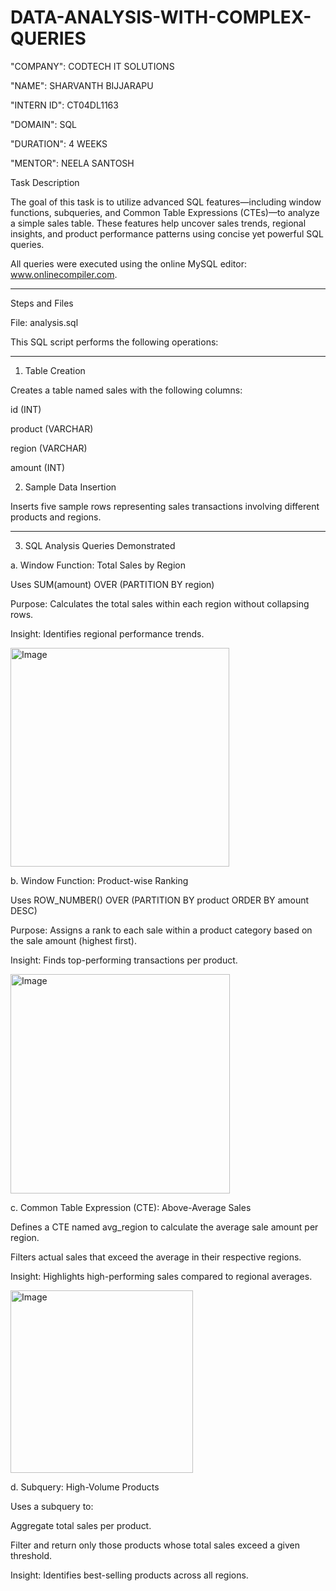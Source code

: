 # DATA-ANALYSIS-WITH-COMPLEX-QUERIES

"COMPANY": CODTECH IT SOLUTIONS

"NAME": SHARVANTH BIJJARAPU

"INTERN ID": CT04DL1163 

"DOMAIN": SQL

"DURATION": 4 WEEKS

"MENTOR": NEELA SANTOSH

Task Description

The goal of this task is to utilize advanced SQL features—including window functions, subqueries, and Common Table Expressions (CTEs)—to analyze a simple sales table. These features help uncover sales trends, regional insights, and product performance patterns using concise yet powerful SQL queries.

All queries were executed using the online MySQL editor: www.onlinecompiler.com.


---

Steps and Files

File: analysis.sql

This SQL script performs the following operations:


---

1. Table Creation

Creates a table named sales with the following columns:

id (INT)

product (VARCHAR)

region (VARCHAR)

amount (INT)



2. Sample Data Insertion

Inserts five sample rows representing sales transactions involving different products and regions.

---

3. SQL Analysis Queries Demonstrated

a. Window Function: Total Sales by Region

Uses SUM(amount) OVER (PARTITION BY region)

Purpose: Calculates the total sales within each region without collapsing rows.

Insight: Identifies regional performance trends.

<img width="350" alt="Image" src="https://github.com/user-attachments/assets/0f667753-b41d-4771-958e-362e98b5dc43" />


b. Window Function: Product-wise Ranking

Uses ROW_NUMBER() OVER (PARTITION BY product ORDER BY amount DESC)

Purpose: Assigns a rank to each sale within a product category based on the sale amount (highest first).

Insight: Finds top-performing transactions per product.

<img width="351" alt="Image" src="https://github.com/user-attachments/assets/b3396b61-04bb-43fa-b7d9-5797fe7b3a5c" />


c. Common Table Expression (CTE): Above-Average Sales

Defines a CTE named avg_region to calculate the average sale amount per region.

Filters actual sales that exceed the average in their respective regions.

Insight: Highlights high-performing sales compared to regional averages.

<img width="292" alt="Image" src="https://github.com/user-attachments/assets/b2665a1c-824c-4159-bdf5-4bf2af577766" />


d. Subquery: High-Volume Products

Uses a subquery to:

Aggregate total sales per product.

Filter and return only those products whose total sales exceed a given threshold.


Insight: Identifies best-selling products across all regions.

